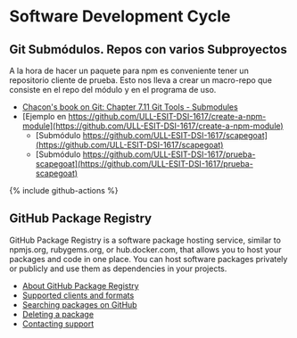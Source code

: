# Software Development Cycle

## Git Submódulos. Repos con varios Subproyectos

A la hora de hacer un paquete para npm es conveniente tener un repositorio cliente de prueba. Esto nos lleva a crear 
un macro-repo que consiste en el repo del módulo y en el programa de uso.

* [Chacon's book on Git: Chapter 7.11 Git Tools - Submodules](https://git-scm.com/book/en/v2/Git-Tools-Submodules)
* [Ejemplo en https://github.com/ULL-ESIT-DSI-1617/create-a-npm-module](https://github.com/ULL-ESIT-DSI-1617/create-a-npm-module)
  - [Submódulo https://github.com/ULL-ESIT-DSI-1617/scapegoat](https://github.com/ULL-ESIT-DSI-1617/scapegoat)
  - [Submódulo https://github.com/ULL-ESIT-DSI-1617/prueba-scapegoat](https://github.com/ULL-ESIT-DSI-1617/prueba-scapegoat)

{% include github-actions %}

## GitHub Package Registry

GitHub Package Registry is a software package hosting service, similar to npmjs.org, rubygems.org, or hub.docker.com, that allows you to host your packages and code in one place. You can host software packages privately or publicly and use them as dependencies in your projects.

*   [About GitHub Package Registry](https://help.github.com/en/github/managing-packages-with-github-package-registry/about-github-package-registry#about-github-package-registry)
*   [Supported clients and formats](https://help.github.com/en/github/managing-packages-with-github-package-registry/about-github-package-registry#supported-clients-and-formats)
*   [Searching packages on GitHub](https://help.github.com/en/github/managing-packages-with-github-package-registry/about-github-package-registry#searching-packages-on-github)
*   [Deleting a package](https://help.github.com/en/github/managing-packages-with-github-package-registry/about-github-package-registry#deleting-a-package)
*   [Contacting support](https://help.github.com/en/github/managing-packages-with-github-package-registry/about-github-package-registry#contacting-support)